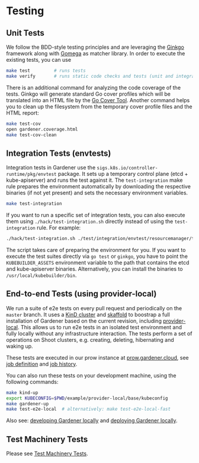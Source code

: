 # Testing

## Unit Tests

We follow the BDD-style testing principles and are leveraging the [Ginkgo](https://onsi.github.io/ginkgo/) framework along with [Gomega](http://onsi.github.io/gomega/) as matcher library. In order to execute the existing tests, you can use

```bash
make test         # runs tests
make verify       # runs static code checks and tests (unit and integration)
```

There is an additional command for analyzing the code coverage of the tests. Ginkgo will generate standard Go cover profiles which will be translated into an HTML file by the [Go Cover Tool](https://blog.golang.org/cover). Another command helps you to clean up the filesystem from the temporary cover profile files and the HTML report:

```bash
make test-cov
open gardener.coverage.html
make test-cov-clean
```

## Integration Tests (envtests)

Integration tests in Gardener use the `sigs.k8s.io/controller-runtime/pkg/envtest` package.
It sets up a temporary control plane (etcd + kube-apiserver) and runs the test against it.
The `test-integration` make rule prepares the environment automatically by downloading the respective binaries (if not yet present) and sets the necessary environment variables.

```bash
make test-integration
```

If you want to run a specific set of integration tests, you can also execute them using `./hack/test-integration.sh` directly instead of using the `test-integration` rule. For example:

```bash
./hack/test-integration.sh ./test/integration/envtest/resourcemanager/tokenrequestor
```

The script takes care of preparing the environment for you.
If you want to execute the test suites directly via `go test` or `ginkgo`, you have to point the `KUBEBUILDER_ASSETS` environment variable to the path that contains the etcd and kube-apiserver binaries. Alternatively, you can install the binaries to `/usr/local/kubebuilder/bin`.

## End-to-end Tests (using provider-local)

We run a suite of e2e tests on every pull request and periodically on the `master` branch.
It uses a [KinD cluster](https://kind.sigs.k8s.io/) and [skaffold](https://skaffold.dev/) to boostrap a full installation of Gardener based on the current revision, including [provider-local](../extensions/provider-local.md).
This allows us to run e2e tests in an isolated test environment and fully locally without any infrastructure interaction.
The tests perform a set of operations on Shoot clusters, e.g. creating, deleting, hibernating and waking up.

These tests are executed in our prow instance at [prow.gardener.cloud](https://prow.gardener.cloud/), see [job definition](https://github.com/gardener/ci-infra/blob/e324cb79c39c013d7f253c33690b7fcc92c001d8/config/jobs/gardener/gardener-e2e-kind.yaml) and [job history](https://prow.gardener.cloud/?repo=gardener%2Fgardener&job=*gardener-e2e-kind).

You can also run these tests on your development machine, using the following commands:

```bash
make kind-up
export KUBECONFIG=$PWD/example/provider-local/base/kubeconfig
make gardener-up
make test-e2e-local  # alternatively: make test-e2e-local-fast
```

Also see: [developing Gardener locally](getting_started_locally.md) and [deploying Gardener locally](../deployment/getting_started_locally.md).

## Test Machinery Tests

Please see [Test Machinery Tests](testmachinery_tests.md).
